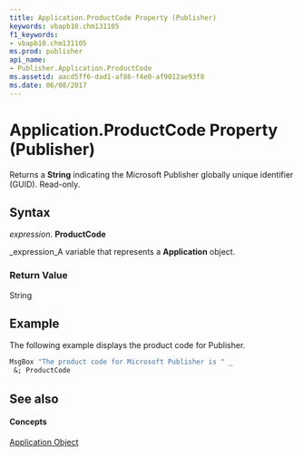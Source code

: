 ```yaml
---
title: Application.ProductCode Property (Publisher)
keywords: vbapb10.chm131105
f1_keywords:
- vbapb10.chm131105
ms.prod: publisher
api_name:
- Publisher.Application.ProductCode
ms.assetid: aacd5ff6-dad1-af86-f4e0-af9012ae93f8
ms.date: 06/08/2017
---
```



# Application.ProductCode Property (Publisher)

Returns a **String** indicating the Microsoft Publisher globally unique identifier (GUID). Read-only.


## Syntax

 _expression_. **ProductCode**

 _expression_A variable that represents a **Application** object.


### Return Value

String


## Example

The following example displays the product code for Publisher.


```vb
MsgBox "The product code for Microsoft Publisher is " _ 
 &; ProductCode
```


## See also


#### Concepts


 [Application Object](application-object-publisher.md)

